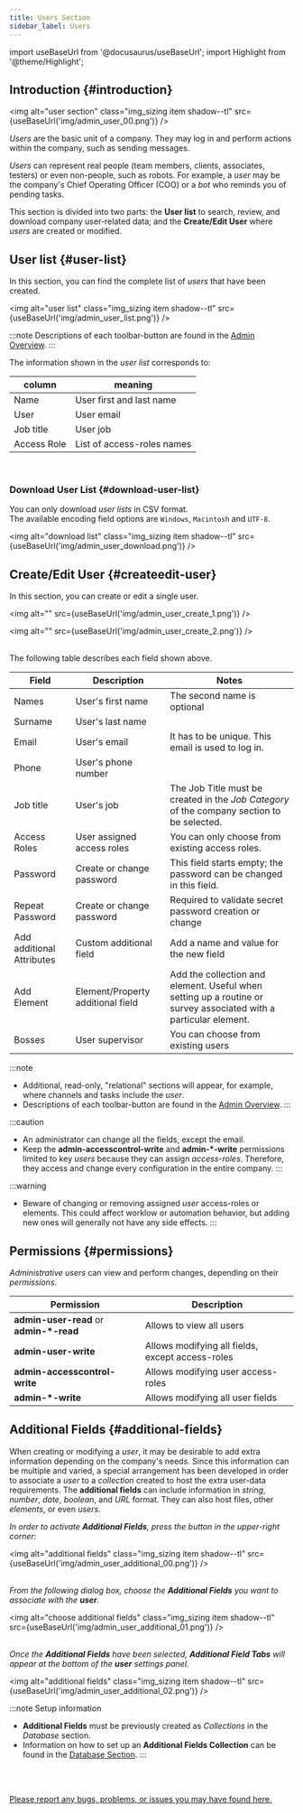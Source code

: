 ```yaml
---
title: Users Section
sidebar_label: Users
---
```

import useBaseUrl from '@docusaurus/useBaseUrl'; 
import Highlight from '@theme/Highlight';

## Introduction {#introduction}

<img alt="user section" class="img_sizing item shadow--tl" src={useBaseUrl('img/admin_user_00.png')} />
<br/>

_Users_ are the basic unit of a company. They may log in and perform actions within the company, such as sending messages.

_Users_ can represent real people (team members, clients, associates, testers) or even non-people, such as robots. For example, a _user_ may be the company's Chief Operating Officer (COO) or a _bot_ who reminds you of pending tasks. 

This section is divided into two parts: the **User list** to search, review, and download company user-related data; and the **Create/Edit User** where _users_ are created or modified.

## User list {#user-list}

In this section, you can find the complete list of _users_ that have been created.
  
<img alt="user list" class="img_sizing item shadow--tl" src={useBaseUrl('img/admin_user_list.png')} />
<br/>

:::note
Descriptions of each toolbar-button are found in the [Admin Overview](admin_overview).
:::

The information shown in the _user list_ corresponds to:

| column | meaning | 
|--------|---------|
|   Name  |   User first and last name    |
|   User  |  User email |
|  Job title |  User job | 
| Access Role | List of access-roles names |

<br/>

### Download User List {#download-user-list}

You can only download _user lists_ in CSV format.  
The available encoding field options are `Windows`, `Macintosh` and `UTF-8`.  

<img alt="download list" class="img_sizing item shadow--tl" src={useBaseUrl('img/admin_user_download.png')} />
<br/>

  
## Create/Edit User {#createedit-user}
In this section, you can create or edit a single user.
  
<img alt="" src={useBaseUrl('img/admin_user_create_1.png')}  />

<img alt="" src={useBaseUrl('img/admin_user_create_2.png')}  />
<br/>
<br/>

  
The following table describes each field shown above.
  
  
| Field | Description | Notes | 
| ---- | ----------- | ----- | 
| Names | User's first name | The second name is optional |
| Surname | User's last name | |
| Email | User's email | It has to be unique. This email is used to log in. |
| Phone | User's phone number | |
| Job title | User's job | The Job Title must be created in the *Job Category* of the company section to be selected. |
| Access Roles | User assigned access roles | You can only choose from existing access roles.|
| Password | Create or change password | This field starts empty; the password can be changed in this field.|
| Repeat Password | Create or change password | Required to validate secret password creation or change |
| Add additional Attributes | Custom additional field | Add a name and value for the new field |
| Add Element | Element/Property additional field | Add the collection and element. Useful when setting up a routine or survey associated with a particular element. |
| Bosses | User supervisor | You can choose from existing users |

:::note
- Additional, read-only, "relational" sections will appear, for example, where channels and tasks include the _user_.
- Descriptions of each toolbar-button are found in the [Admin Overview](admin_overview).
:::

:::caution
- An administrator can change all the fields, except the email.
- Keep the __admin-accesscontrol-write__ and __admin-*-write__ permissions limited to key _users_ because they can assign _access-roles_. Therefore, they access and change every configuration in the entire company. 
:::

:::warning
- Beware of changing or removing assigned _user_ access-roles or elements. This could affect worklow or automation behavior, but adding new ones will generally not have any side effects.
:::

## Permissions {#permissions}

_Administrative users_ can view and perform changes, depending on their _permissions_.

| Permission | Description |
|------------|-------------|
| __admin-user-read__ or __admin-*-read__ | Allows to view all users |
| __admin-user-write__ | Allows modifying all fields, except access-roles |
| __admin-accesscontrol-write__ | Allows modifying user access-roles |
| __admin-*-write__ | Allows modifying all user fields |

## Additional Fields {#additional-fields}

When creating or modifying a _user_, it may be desirable to add extra information depending on the company's needs. Since this information can be multiple and varied, a special arrangement has been developed in order to associate a _user_ to a _collection_ created to host the extra user-data requirements. The **additional fields** can include information in _string_, _number_, _date_, _boolean_, and _URL_ format. They can also host files, other _elements_, or even _users_.

_In order to activate **Additional Fields**, press the button in the upper-right corner:_

<img alt="additional fields" class="img_sizing item shadow--tl" src={useBaseUrl('img/admin_user_additional_00.png')} />
<br/>
<br/>

_From the following dialog box, choose the **Additional Fields** you want to associate with the **user**._

<img alt="choose additional fields" class="img_sizing item shadow--tl" src={useBaseUrl('img/admin_user_additional_01.png')} />
<br/>
<br/>

_Once the **Additional Fields** have been selected, **Additional Field Tabs** will appear at the bottom of the **user** settings panel._

<img alt="additional fields" class="img_sizing item shadow--tl" src={useBaseUrl('img/admin_user_additional_02.png')} />
<br/>

:::note Setup information
- **Additional Fields** must be previously created as _Collections_ in the _Database_ section.
- Information on how to set up an **Additional Fields Collection** can be found in the [Database Section](admin_properties#additional-fields).
:::


<br/>
<br/>

[Please report any bugs, problems, or issues you may have found here.](/docs/support/bug_report)
